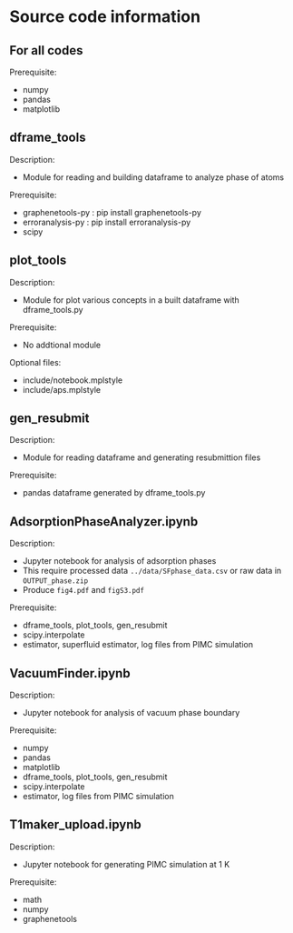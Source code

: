 # Source code information
## For all codes
Prerequisite:<br>
- numpy<br>
- pandas<br>
- matplotlib<br>

## dframe_tools
Description:<br>
- Module for reading and building dataframe to analyze phase of atoms<br>

Prerequisite:<br>
- graphenetools-py : pip install graphenetools-py<br>
- erroranalysis-py : pip install erroranalysis-py<br>
- scipy<br>

## plot_tools
Description:<br>
- Module for plot various concepts in a built dataframe with dframe_tools.py<br>

Prerequisite:<br>
- No addtional module<br>

Optional files:<br>
- include/notebook.mplstyle<br>
- include/aps.mplstyle<br>

## gen_resubmit
Description:<br>
- Module for reading dataframe and generating resubmittion files<br>

Prerequisite:<br>
- pandas dataframe generated by dframe_tools.py<br>

## AdsorptionPhaseAnalyzer.ipynb
Description:<br>
- Jupyter notebook for analysis of adsorption phases<br>
- This require processed data `../data/SFphase_data.csv` or raw data in `OUTPUT_phase.zip`<br>
- Produce `fig4.pdf` and `figS3.pdf`

Prerequisite:<br>
- dframe_tools, plot_tools, gen_resubmit<br>
- scipy.interpolate<br>
- estimator, superfluid estimator, log files from PIMC simulation<br>

## VacuumFinder.ipynb
Description:<br>
- Jupyter notebook for analysis of vacuum phase boundary<br>

Prerequisite:<br>
- numpy<br>
- pandas<br>
- matplotlib<br>
- dframe_tools, plot_tools, gen_resubmit<br>
- scipy.interpolate<br>
- estimator, log files from PIMC simulation<br>

## T1maker_upload.ipynb
Description:<br>
- Jupyter notebook for generating PIMC simulation at 1 K<br>

Prerequisite:<br>
- math<br>
- numpy<br>
- graphenetools<br>

